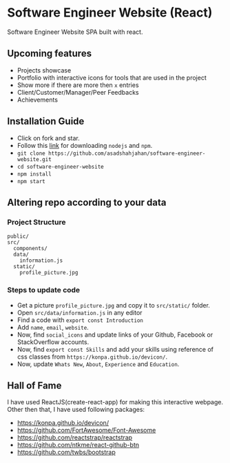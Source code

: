 # Software Engineer Website (React)
Software Engineer Website SPA built with react.
## Upcoming features
- Projects showcase
- Portfolio with interactive icons for tools that are used in the project
- Show more if there are more then `x` entries
- Client/Customer/Manager/Peer Feedbacks
- Achievements
## Installation Guide
- Click on fork and star.
- Follow this [link](https://www.digitalocean.com/community/tutorials/how-to-install-node-js-on-ubuntu-16-04) for downloading `nodejs` and `npm`.
- `git clone https://github.com/asadshahjahan/software-engineer-website.git`
- `cd software-engineer-website`
- `npm install`
- `npm start`
## Altering repo according to your data
### Project Structure
```
public/
src/
  components/
  data/
    information.js
  static/
    profile_picture.jpg
```
### Steps to update code
- Get a picture `profile_picture.jpg` and copy it to `src/static/` folder.
- Open `src/data/information.js` in any editor
- Find a code with `export const Introduction`
- Add `name`, `email`, `website`.
- Now, find `social_icons` and update links of your Github, Facebook or StackOverflow accounts.
- Now, find `export const Skills` and add your skills using reference of css classes from `https://konpa.github.io/devicon/`.
- Now, update `Whats New`, `About`, `Experience` and `Education`.

## Hall of Fame
I have used ReactJS(create-react-app) for making this interactive webpage. Other then that, I have used following packages:
- https://konpa.github.io/devicon/
- https://github.com/FortAwesome/Font-Awesome
- https://github.com/reactstrap/reactstrap
- https://github.com/ntkme/react-github-btn
- https://github.com/twbs/bootstrap
